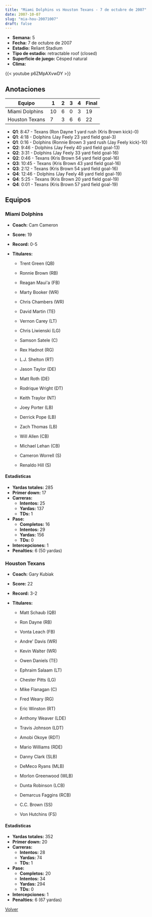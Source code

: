 ```yaml
---
title: "Miami Dolphins vs Houston Texans - 7 de octubre de 2007"
date: 2007-10-07
slug: "mia-hou-20071007"
draft: false
---
```


- **Semana:** 5
- **Fecha:** 7 de octubre de 2007
- **Estadio:** Reliant Stadium
- **Tipo de estadio:** retractable roof (closed)
- **Superficie de juego:** Césped natural
- **Clima:** 


{{< youtube p6ZMpAXvwDY >}}


## Anotaciones
| Equipo | 1 | 2 | 3 | 4 | Final |
|--------|---|---|---|---|-------|
| Miami Dolphins  | 10 | 6 | 0 | 3  | 19 |
| Houston Texans  | 7 | 3 | 6 | 6  | 22 |
- **Q1**: 8:47 - Texans (Ron Dayne 1 yard rush (Kris Brown kick)-0)
- **Q1**: 4:18 - Dolphins (Jay Feely 23 yard field goal-3)
- **Q1**: 0:16 - Dolphins (Ronnie Brown 3 yard rush (Jay Feely kick)-10)
- **Q2**: 9:46 - Dolphins (Jay Feely 40 yard field goal-13)
- **Q2**: 3:31 - Dolphins (Jay Feely 33 yard field goal-16)
- **Q2**: 0:46 - Texans (Kris Brown 54 yard field goal-16)
- **Q3**: 10:45 - Texans (Kris Brown 43 yard field goal-16)
- **Q3**: 2:12 - Texans (Kris Brown 54 yard field goal-16)
- **Q4**: 12:46 - Dolphins (Jay Feely 48 yard field goal-19)
- **Q4**: 5:25 - Texans (Kris Brown 20 yard field goal-19)
- **Q4**: 0:01 - Texans (Kris Brown 57 yard field goal-19)


## Equipos


### Miami Dolphins
* **Coach:** Cam Cameron
* **Score:** 19
* **Record:** 0-5
* **Titulares:** 

  * Trent Green (QB) 

  * Ronnie Brown (RB) 

  * Reagan Maui'a (FB) 

  * Marty Booker (WR) 

  * Chris Chambers (WR) 

  * David Martin (TE) 

  * Vernon Carey (LT) 

  * Chris Liwienski (LG) 

  * Samson Satele (C) 

  * Rex Hadnot (RG) 

  * L.J. Shelton (RT) 

  * Jason Taylor (DE) 

  * Matt Roth (DE) 

  * Rodrique Wright (DT) 

  * Keith Traylor (NT) 

  * Joey Porter (LB) 

  * Derrick Pope (LB) 

  * Zach Thomas (LB) 

  * Will Allen (CB) 

  * Michael Lehan (CB) 

  * Cameron Worrell (S) 

  * Renaldo Hill (S) 

#### Estadísticas
* **Yardas totales:** 285
* **Primer down:** 17
* **Carreras:**
  * **Intentos:** 25
  * **Yardas:** 137
  * **TDs:** 1
* **Pase:**
  * **Completos:** 16
  * **Intentos:** 29
  * **Yardas:** 156
  * **TDs:** 0
* **Intercepciones:** 1
* **Penalties:** 6 (50 yardas)

### Houston Texans
* **Coach:** Gary Kubiak
* **Score:** 22
* **Record:** 3-2
* **Titulares:** 

  * Matt Schaub (QB) 

  * Ron Dayne (RB) 

  * Vonta Leach (FB) 

  * Andre' Davis (WR) 

  * Kevin Walter (WR) 

  * Owen Daniels (TE) 

  * Ephraim Salaam (LT) 

  * Chester Pitts (LG) 

  * Mike Flanagan (C) 

  * Fred Weary (RG) 

  * Eric Winston (RT) 

  * Anthony Weaver (LDE) 

  * Travis Johnson (LDT) 

  * Amobi Okoye (RDT) 

  * Mario Williams (RDE) 

  * Danny Clark (SLB) 

  * DeMeco Ryans (MLB) 

  * Morlon Greenwood (WLB) 

  * Dunta Robinson (LCB) 

  * Demarcus Faggins (RCB) 

  * C.C. Brown (SS) 

  * Von Hutchins (FS) 

#### Estadísticas
* **Yardas totales:** 352
* **Primer down:** 20
* **Carreras:**
  * **Intentos:** 28
  * **Yardas:** 74
  * **TDs:** 1
* **Pase:**
  * **Completos:** 20
  * **Intentos:** 34
  * **Yardas:** 294
  * **TDs:** 0
* **Intercepciones:** 1
* **Penalties:** 6 (67 yardas)


[Volver](/historia/2007)
